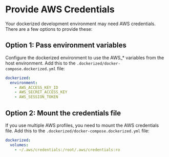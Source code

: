 # Provide AWS Credentials

Your dockerized development environment may need AWS credentials. There are a few options to provide these:

## Option 1: Pass environment variables

Configure the dockerized environment to use the AWS_* variables from the host environment. Add this to the `.dockerized/docker-compose.dockerized.yml` file:

```yml
dockerized:
  environment:
    - AWS_ACCESS_KEY_ID
    - AWS_SECRET_ACCESS_KEY
    - AWS_SESSION_TOKEN
```

## Option 2: Mount the credentials file

If you use multiple AWS profiles, you need to mount the AWS credentials file. Add this to the `.dockerized/docker-compose.dockerized.yml` file:

```yml
dockerized:
  volumes:
    - ~/.aws/credentials:/root/.aws/credentials:ro
```
